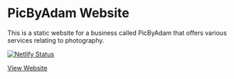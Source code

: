 # PicByAdam Website

This is a static website for a business called PicByAdam that offers various services relating to photography.

[![Netlify Status](https://api.netlify.com/api/v1/badges/704c3abe-2381-4df5-b90e-b742f4926a81/deploy-status)](https://app.netlify.com/sites/sleepy-davinci-67d2f0/deploys)

[View Website](https://www.picbyadam.com/)